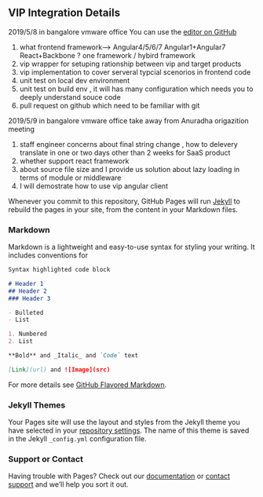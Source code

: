 ## VIP Integration Details
2019/5/8 in bangalore vmware office
You can use the [editor on GitHub](https://github.com/songjiang320/vip/edit/master/index.md)

1. what frontend framework--> Angular4/5/6/7 Angular1+Angular7 React+Backbone ? one framework / hybird framework
2. vip wrapper for setuping rationship between vip and target products
3. vip implementation to cover serveral typcial scenorios in frontend code 
4. unit test on local dev environment
5. unit test on build env , it will has many configuration which needs you to deeply understand souce code 
6. pull request on github which need to be familiar with git

2019/5/9 in bangalore vmware office
take away from Anuradha origazition meeting
1. staff engineer concerns about final string change , how to delevery translate in one or two days other than 2 weeks for SaaS product
2. whether support react framework 
3. about source file size and I provide us solution about lazy loading in terms of module or middleware
4. I will demostrate how to use vip angular client

Whenever you commit to this repository, GitHub Pages will run [Jekyll](https://jekyllrb.com/) to rebuild the pages in your site, from the content in your Markdown files.

### Markdown

Markdown is a lightweight and easy-to-use syntax for styling your writing. It includes conventions for

```markdown
Syntax highlighted code block

# Header 1
## Header 2
### Header 3

- Bulleted
- List

1. Numbered
2. List

**Bold** and _Italic_ and `Code` text

[Link](url) and ![Image](src)
```

For more details see [GitHub Flavored Markdown](https://guides.github.com/features/mastering-markdown/).

### Jekyll Themes

Your Pages site will use the layout and styles from the Jekyll theme you have selected in your [repository settings](https://github.com/songjiang320/vip/settings). The name of this theme is saved in the Jekyll `_config.yml` configuration file.

### Support or Contact

Having trouble with Pages? Check out our [documentation](https://help.github.com/categories/github-pages-basics/) or [contact support](https://github.com/contact) and we’ll help you sort it out.
